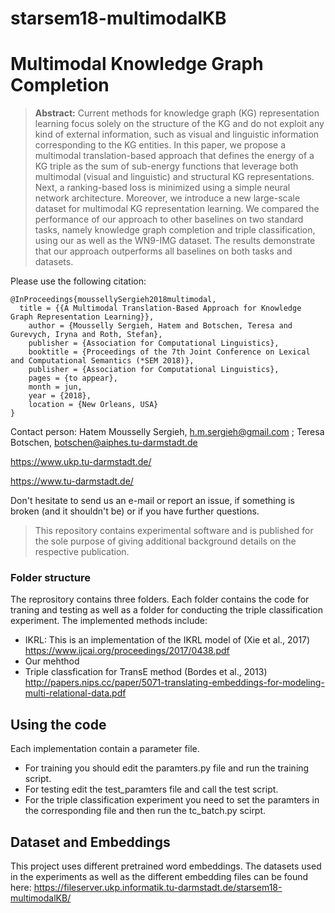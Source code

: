 # starsem18-multimodalKB
# Multimodal Knowledge Graph Completion

> **Abstract:** 
Current methods for knowledge graph (KG) representation learning focus solely on the structure of the KG and do not exploit any kind of external information, such as visual and linguistic information corresponding to the KG entities. In this paper, we propose a multimodal translation-based approach that defines the energy of a KG triple as the sum of sub-energy functions that leverage both multimodal (visual and linguistic) and structural KG representations. Next, a ranking-based loss is minimized using a simple neural network architecture. Moreover, we introduce a new large-scale dataset for multimodal KG representation learning. We compared the performance of our approach to other baselines on two standard tasks, namely knowledge graph completion and triple classification, using our as well as the WN9-IMG dataset. The results demonstrate that our approach outperforms all baselines on both tasks and datasets.

Please use the following citation:
```
@InProceedings{moussellySergieh2018multimodal,
  title = {{A Multimodal Translation-Based Approach for Knowledge Graph Representation Learning}},
	author = {Mousselly Sergieh, Hatem and Botschen, Teresa and Gurevych, Iryna and Roth, Stefan},
	publisher = {Association for Computational Linguistics},
	booktitle = {Proceedings of the 7th Joint Conference on Lexical and Computational Semantics (*SEM 2018)},
	publisher = {Association for Computational Linguistics},
	pages = {to appear},
	month = jun,
	year = {2018},
	location = {New Orleans, USA}
}
```

Contact person: Hatem Mousselly Sergieh, h.m.sergieh@gmail.com ; Teresa Botschen, botschen@aiphes.tu-darmstadt.de

https://www.ukp.tu-darmstadt.de/

https://www.tu-darmstadt.de/


Don't hesitate to send us an e-mail or report an issue, if something is broken (and it shouldn't be) or if you have further questions.

> This repository contains experimental software and is published for the sole purpose of giving additional background details on the respective publication. 

### Folder structure

The reprository contains three folders. Each folder contains the code for traning and testing as well as a folder for conducting the triple classification experiment.
The implemented methods include:
- IKRL: This is an implementation of the IKRL model of (Xie et al., 2017) https://www.ijcai.org/proceedings/2017/0438.pdf
- Our mehthod
- Triple classfication for TransE method (Bordes et al., 2013) http://papers.nips.cc/paper/5071-translating-embeddings-for-modeling-multi-relational-data.pdf

## Using the code
Each implementation contain a parameter file.
- For training you should edit the paramters.py file and run the training script.
- For testing edit the test_paramters file and call the test script.
- For the triple classification experiment you need to set the paramters in the corresponding file and then run the tc_batch.py scirpt.

## Dataset and Embeddings
This project uses different pretrained word embeddings. 
The datasets used in the experiments as well as the different embedding files can be found here:
https://fileserver.ukp.informatik.tu-darmstadt.de/starsem18-multimodalKB/


